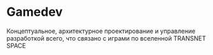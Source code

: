 # Gamedev
Концептуальное, архитектурное проектирование и управление разработкой всего, что связано с играми по вселенной TRANSNET SPACE
